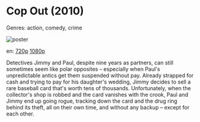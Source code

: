 # Cop Out (2010)

Genres: action, comedy, crime

![poster](http://image.tmdb.org/t/p/w500/cSkPYnVsD7MRNXPhkhBv3Mcxx39.jpg)

en:
  [720p](magnet:?xt=urn:btih:8CAEAB3EFC404852BB47965F855A460AFA3BA0E1&tr=udp://glotorrents.pw:6969/announce&tr=udp://tracker.opentrackr.org:1337/announce&tr=udp://torrent.gresille.org:80/announce&tr=udp://tracker.openbittorrent.com:80&tr=udp://tracker.coppersurfer.tk:6969&tr=udp://tracker.leechers-paradise.org:6969&tr=udp://p4p.arenabg.ch:1337&tr=udp://tracker.internetwarriors.net:1337)
  [1080p](magnet:?xt=urn:btih:D118B2DCF0EEF79B9CDCD846CB80FC550DDD5CF7&tr=udp://glotorrents.pw:6969/announce&tr=udp://tracker.opentrackr.org:1337/announce&tr=udp://torrent.gresille.org:80/announce&tr=udp://tracker.openbittorrent.com:80&tr=udp://tracker.coppersurfer.tk:6969&tr=udp://tracker.leechers-paradise.org:6969&tr=udp://p4p.arenabg.ch:1337&tr=udp://tracker.internetwarriors.net:1337)
  


Detectives Jimmy and Paul, despite nine years as partners, can still sometimes seem like polar opposites – especially when Paul's unpredictable antics get them suspended without pay. Already strapped for cash and trying to pay for his daughter's wedding, Jimmy decides to sell a rare baseball card that's worth tens of thousands. Unfortunately, when the collector's shop is robbed and the card vanishes with the crook, Paul and Jimmy end up going rogue, tracking down the card and the drug ring behind its theft, all on their own time, and without any backup – except for each other.